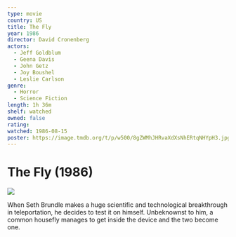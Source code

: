 ```yaml
---
type: movie
country: US
title: The Fly
year: 1986
director: David Cronenberg
actors:
  - Jeff Goldblum
  - Geena Davis
  - John Getz
  - Joy Boushel
  - Leslie Carlson
genre:
  - Horror
  - Science Fiction
length: 1h 36m
shelf: watched
owned: false
rating:
watched: 1986-08-15
poster: https://image.tmdb.org/t/p/w500/8gZWMhJHRvaXdXsNhERtqNHYpH3.jpg
---
```


# The Fly (1986)

![](https://image.tmdb.org/t/p/w500/8gZWMhJHRvaXdXsNhERtqNHYpH3.jpg)

When Seth Brundle makes a huge scientific and technological breakthrough in teleportation, he decides to test it on himself. Unbeknownst to him, a common housefly manages to get inside the device and the two become one.